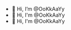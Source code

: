 - 👋 Hi, I’m @OoKkAaYy
- 👀 Hi, I'm @OoKkAaYy
- 🌱 Hi, I'm @OoKkAaYy

<!---
OoKkAaYy/OoKkAaYy is a ✨ special ✨ repository because its `README.md` (this file) appears on your GitHub profile.
You can click the Preview link to take a look at your changes.
--->
